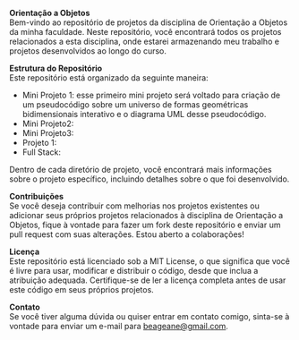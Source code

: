 **Orientação a Objetos**  
Bem-vindo ao repositório de projetos da disciplina de Orientação a Objetos da minha faculdade. Neste repositório, você encontrará todos os projetos relacionados a esta disciplina, onde estarei armazenando meu trabalho e projetos desenvolvidos ao longo do curso.

**Estrutura do Repositório**   
Este repositório está organizado da seguinte maneira:
- Mini Projeto 1: esse primeiro mini projeto será voltado para criação de um pseudocódigo sobre um universo de formas geométricas bidimensionais interativo e o diagrama UML desse pseudocódigo.
- Mini Projeto2: 
- Mini Projeto3:
- Projeto 1:
- Full Stack:

Dentro de cada diretório de projeto, você encontrará mais informações sobre o projeto específico, incluindo detalhes sobre o que foi desenvolvido.

**Contribuições**  
Se você deseja contribuir com melhorias nos projetos existentes ou adicionar seus próprios projetos relacionados à disciplina de Orientação a Objetos, fique à vontade para fazer um fork deste repositório e enviar um pull request com suas alterações. Estou aberto a colaborações!

**Licença**   
Este repositório está licenciado sob a MIT License, o que significa que você é livre para usar, modificar e distribuir o código, desde que inclua a atribuição adequada. Certifique-se de ler a licença completa antes de usar este código em seus próprios projetos.

**Contato**  
Se você tiver alguma dúvida ou quiser entrar em contato comigo, sinta-se à vontade para enviar um e-mail para beageane@gmail.com.

